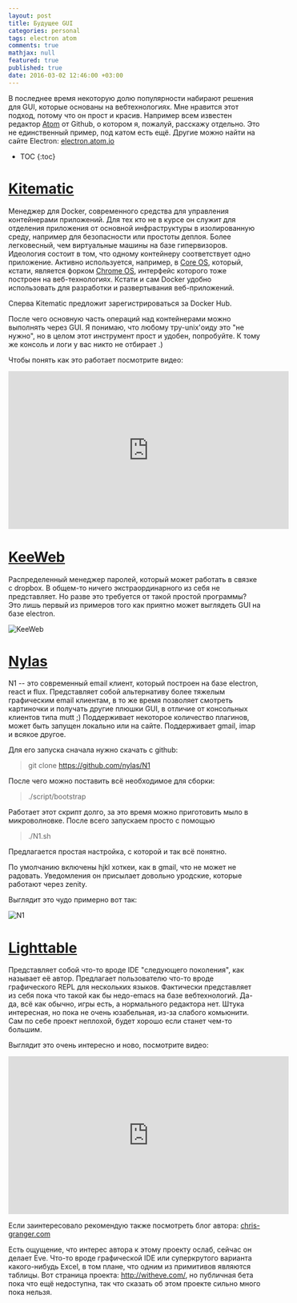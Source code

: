 ```yaml
---
layout: post
title: Будущее GUI
categories: personal
tags: electron atom
comments: true
mathjax: null
featured: true
published: true
date: 2016-03-02 12:46:00 +03:00
---
```


В последнее время некоторую долю популярности набирают решения для GUI,
которые основаны на вебтехнологиях. Мне нравится этот подход, потому что он
прост и красив. Например всем известен редактор <a
href="https://atom.io/">Atom</a> от Github, о котором я, пожалуй, расскажу
отдельно. Это не единственный пример, под катом есть ещё. Другие можно найти
на сайте Electron: <a href="http://electron.atom.io/">electron.atom.io</a>

<!--excerpt-->

* TOC
{:toc}

# <a href="https://kitematic.com/">Kitematic</a>

Менеджер для Docker, современного средства для управления контейнерами
приложений. Для тех кто не в курсе он служит для отделения приложения от
основной инфраструктуры в изолированную среду, например для безопасности или
простоты деплоя. Более легковесный, чем виртуальные машины на базе
гипервизоров. Идеология состоит в том, что одному контейнеру соответствует
одно приложение. Активно используется, например, в <a
href="https://coreos.com/">Core OS</a>, который, кстати, является форком <a
href="https://www.google.com/chromebook/">Chrome OS</a>, интерфейс которого
тоже построен на веб-технологиях. Кстати и сам Docker удобно использовать для
разработки и развертывания веб-приложений.

Сперва Kitematic предложит зарегистрироваться за Docker Hub.

После чего основную часть операций над контейнерами можно выполнять через
GUI. Я понимаю, что любому тру-unix'оиду это "не нужно", но в целом этот
инструмент прост и удобен, попробуйте. К тому же консоль и логи у вас никто
не отбирает .)

Чтобы понять как это работает посмотрите видео:

<iframe width="560" height="315" src="https://www.youtube.com/embed/QEr340gjV1Q" frameborder="0" allowfullscreen></iframe>

# <a href="https://antelle.github.io/keeweb/">KeeWeb</a>

Распределенный менеджер паролей, который может работать в связке с dropbox.
В общем-то ничего экстраординарного из себя не представляет. Но разве это
требуется от такой простой программы? Это лишь первый из примеров того как
приятно может выглядеть GUI на базе electron.

![KeeWeb](http://i.imgur.com/pZXdkbT.png)

# <a href="https://github.com/nylas/N1">Nylas</a>

N1 -- это современный email клиент, который построен на базе electron, react
и flux. Представляет собой альтернативу более тяжелым графическим email
клиентам, в то же время позволяет смотреть картиночки и получать другие
плюшки GUI, в отличие от консольных клиентов типа mutt ;) Поддерживает
некоторое количество плагинов, может быть запущен локально или на сайте. 
Поддерживает gmail, imap и всякое другое.

Для его запуска сначала нужно скачать с github:

> git clone https://github.com/nylas/N1

После чего можно поставить всё необходимое для сборки:

> ./script/bootstrap

Работает этот скрипт долго, за это время можно приготовить мыло
в микроволновке. После всего запускаем просто с помощью

> ./N1.sh

Предлагается простая настройка, с которой и так всё понятно.

По умолчанию включены hjkl хоткеи, как в gmail, что не может не радовать.
Уведомления он присылает довольно уродские, которые работают через zenity.

Выглядит это чудо примерно вот так:

![N1](http://i.imgur.com/r2jgvAG.png)

# <a href="https://github.com/LightTable/LightTable">Lighttable</a>

Представляет собой что-то вроде IDE "следующего поколения", как называет её
автор. Предлагает пользователю что-то вроде графического REPL для нескольких
языков. Фактически представляет из себя пока что такой как бы недо-emacs на
базе вебтехнологий. Да-да, всё как обычно, игры есть, а нормального
редактора нет. Штука интересная, но пока не очень юзабельная, из-за
слабого комьюнити. Сам по себе проект неплохой, будет хорошо если станет
чем-то большим.

Выглядит это очень интересно и ново, посмотрите видео:

<iframe width="560" height="315"
src="https://www.youtube.com/embed/52SVAMM3V78" frameborder="0"
allowfullscreen></iframe>

Если заинтересовало рекомендую также посмотреть блог автора: <a href="http://www.chris-granger.com">chris-granger.com</a>

Есть ощущение, что интерес автора к этому проекту ослаб, сейчас он делает
Eve. Что-то вроде графической IDE или суперкрутого варианта какого-нибудь
Excel, в том плане, что одним из примитивов являются таблицы. Вот страница
проекта: <a href="http://witheve.com/">http://witheve.com/</a>, но публичная
бета пока что ещё недоступна, так что сказать об этом проекте сильно много
пока нельзя.

